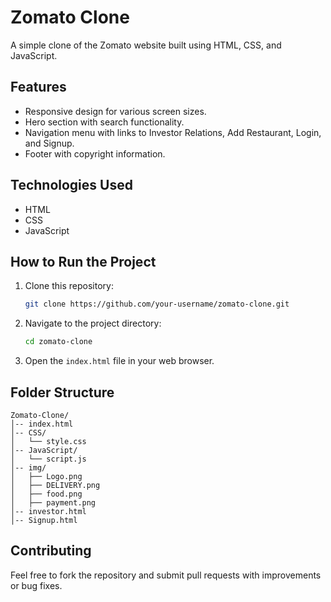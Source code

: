 # Zomato Clone

A simple clone of the Zomato website built using HTML, CSS, and JavaScript.

## Features
- Responsive design for various screen sizes.
- Hero section with search functionality.
- Navigation menu with links to Investor Relations, Add Restaurant, Login, and Signup.
- Footer with copyright information.

## Technologies Used
- HTML
- CSS
- JavaScript

## How to Run the Project
1. Clone this repository:
   ```sh
   git clone https://github.com/your-username/zomato-clone.git
   ```
2. Navigate to the project directory:
   ```sh
   cd zomato-clone
   ```
3. Open the `index.html` file in your web browser.

## Folder Structure
```
Zomato-Clone/
│-- index.html
│-- CSS/
│   └── style.css
│-- JavaScript/
│   └── script.js
│-- img/
│   ├── Logo.png
│   ├── DELIVERY.png
│   ├── food.png
│   ├── payment.png
│-- investor.html
│-- Signup.html
```

## Contributing
Feel free to fork the repository and submit pull requests with improvements or bug fixes.


